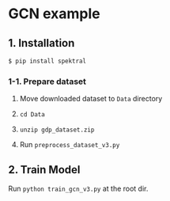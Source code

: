 # GCN example

## 1. Installation

```bash
$ pip install spektral
```

### 1-1. Prepare dataset
1. Move downloaded dataset to `Data` directory

2. `cd Data`

3. `unzip gdp_dataset.zip`

4. Run `preprocess_dataset_v3.py`

## 2. Train Model

Run `python train_gcn_v3.py` at the root dir.
